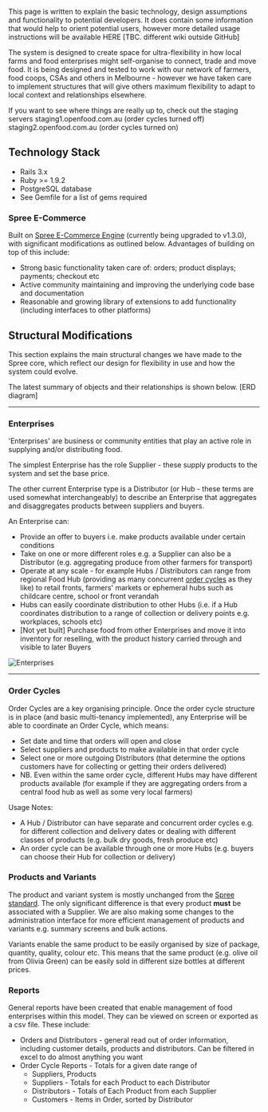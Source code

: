 This page is written to explain the basic technology, design assumptions and functionality to potential developers. It does contain some information that would help to orient potential users, however more detailed usage instructions will be available HERE [TBC. different wiki outside GitHub]

The system is designed to create space for ultra-flexibility in how local farms and food enterprises might self-organise to connect, trade and move food. It is being designed and tested to work with our network of farmers, food coops, CSAs and others in Melbourne - however we have taken care to implement structures that will give others maximum flexibility to adapt to local context and relationships elsewhere.

If you want to see where things are really up to, check out the staging servers
staging1.openfood.com.au (order cycles turned off)
staging2.openfood.com.au (order cycles turned on)

## Technology Stack <a id="TechStack">

*  Rails 3.x
*  Ruby >= 1.9.2
*  PostgreSQL database
*  See Gemfile for a list of gems required

### Spree E-Commerce
Built on [Spree E-Commerce Engine](http://spreecommerce.com/) (currently being upgraded to v1.3.0), with significant modifications as outlined below. Advantages of building on top of this include:
* Strong basic functionality taken care of: orders; product displays; payments; checkout etc
* Active community maintaining and improving the underlying code base and documentation
* Reasonable and growing library of extensions to add functionality (including interfaces to other platforms)

## Structural Modifications <a id="Structure">

This section explains the main structural changes we have made to the Spree core, which reflect our design for flexibility in use and how the system could evolve.

The latest summary of objects and their relationships is shown below.
[ERD diagram]

***
### Enterprises <a id="Enterprises">

'Enterprises' are business or community entities that play an active role in supplying and/or distributing food. 

The simplest Enterprise has the role Supplier - these supply products to the system and set the base price.

The other current Enterprise type is a Distributor (or Hub - these terms are used somewhat interchangeably) 
to describe an Enterprise that aggregates and disaggregates products between suppliers and buyers.

An Enterprise can: 
*  Provide an offer to buyers i.e. make products available under certain conditions
*  Take on one or more different roles e.g. a Supplier can also be a Distributor (e.g. aggregating produce from other farmers for transport) 
*  Operate at any scale - for example Hubs / Distributors can range from regional Food Hub (providing as many concurrent [order cycles](#ordercycles) as they like) to retail fronts, farmers' markets or ephemeral hubs such as childcare centre, school or front verandah
*  Hubs can easily coordinate distribution to other Hubs (i.e. if a Hub coordinates distribution to a range of collection or delivery points e.g. workplaces, schools etc)
*  [Not yet built] Purchase food from other Enterprises and move it into inventory for reselling, with the product history carried through and visible to later Buyers

![Enterprises](http://openfoodweb.org/foundation/wp-content/uploads/2013/02/Enterprises-1.png)

***
### Order Cycles <a id="ordercycles">

Order Cycles are a key organising principle. Once the order cycle structure is in place (and basic multi-tenancy implemented), any Enterprise will be able to coordinate an Order Cycle, which means:
*  Set date and time that orders will open and close
*  Select suppliers and products to make available in that order cycle
*  Select one or more outgoing Distributors (that determine the options customers have for collecting or getting their orders delivered)
*  NB. Even within the same order cycle, different Hubs may have different products available (for example if they are aggregating orders from a central food hub as well as some very local farmers)

Usage Notes:
*  A Hub / Distributor can have separate and concurrent order cycles e.g. for different collection and delivery dates or dealing with different classes of products (e.g. bulk dry goods, fresh produce etc)
*  An order cycle can be available through one or more Hubs (e.g. buyers can choose their Hub for collection or delivery)
 
### Products and Variants <a id="Products">

The product and variant system is mostly unchanged from the [Spree standard](http://guides.spreecommerce.com/products_and_variants.html). The only significant difference is that every product **must** be associated with a Supplier. We are also making some changes to the administration interface for more efficient management of products and variants e.g. summary screens and bulk actions. 

Variants enable the same product to be easily organised by size of package, quantity, quality, colour etc. This means that the same product (e.g. olive oil from Olivia Green) can be easily sold in different size bottles at different prices.

### Reports <a id="Reports">

General reports have been created that enable management of food enterprises within this model. They can be viewed on screen or exported as a csv file. These include:
* Orders and Distributors - general read out of order information, including customer details, products and distributors. Can be filtered in excel to do almost anything you want
* Order Cycle Reports - Totals for a given date range of
  - Suppliers, Products
  - Suppliers - Totals for each Product to each Distributor
  - Distributors - Totals of Each Product from each Supplier
  - Customers - Items in Order, sorted by Distributor
 
 